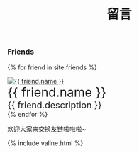 ﻿---
layout: page
title: 留言
---

### Friends

{% for friend in site.friends %}
<div class="card">
    <div class="card-portrait">
        <a text = "{{ friend.name }}" href="{{ friend.src }}"><img title = "{{ friend.name }}" src="{{ friend.portrait }}"></a>
    </div>
    <div class="card-information">
        <div style="text-align:left; font-size:28px">{{ friend.name }}</div>
        <div style="text-align:left; font-size:20px">{{ friend.description }}</div>
    </div>
</div>
{% endfor %}

欢迎大家来交换友链啦啦啦~

{% include valine.html %}
